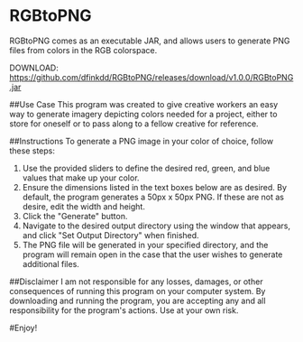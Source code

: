 RGBtoPNG
========

RGBtoPNG comes as an executable JAR, and allows users to generate PNG files from colors in the RGB colorspace.

DOWNLOAD: https://github.com/dfinkdd/RGBtoPNG/releases/download/v1.0.0/RGBtoPNG.jar

##Use Case
This program was created to give creative workers an easy way to generate imagery depicting colors needed for a project, either to store for oneself or to pass along to a fellow creative for reference.

##Instructions
To generate a PNG image in your color of choice, follow these steps:

1. Use the provided sliders to define the desired red, green, and blue values that make up your color.
2. Ensure the dimensions listed in the text boxes below are as desired. By default, the program generates a 50px x 50px PNG. If these are not as desire, edit the width and height.
3. Click the "Generate" button.
4. Navigate to the desired output directory using the window that appears, and click "Set Output Directory" when finished.
5. The PNG file will be generated in your specified directory, and the program will remain open in the case that the user wishes to generate additional files.

##Disclaimer
I am not responsible for any losses, damages, or other consequences of running this program on your computer system. By downloading and running the program, you are accepting any and all responsibility for the program's actions. Use at your own risk.

#Enjoy!

